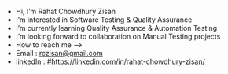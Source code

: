 -  Hi, I’m Rahat Chowdhury Zisan
-  I’m interested in Software Testing & Quality Assurance
-  I’m currently learning Quality Assurance & Automation Testing
-  I’m looking forward to collaboration on Manual Testing projects
-  How to reach me --> 
-  Email : rczisan@gmail.com
-  linkedIn : #https://linkedin.com/in/rahat-chowdhury-zisan/


<!---
rahatAust131/rahatAust131 is a ✨ special ✨ repository because its `README.md` (this file) appears on your GitHub profile.
You can click the Preview link to take a look at your changes.
--->
